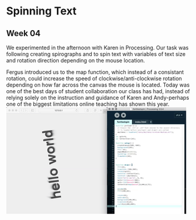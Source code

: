 # Spinning Text

## Week 04 

We experimented in the afternoon with Karen in Processing. Our task was following creating spirographs and to spin text with variables of text size and rotation direction depending on the mouse location. 

Fergus introduced us to the map function, which instead of a consistant rotation, could increase the speed of clockwise/anti-clockwise rotation depending on how far across the canvas the mouse is located. Today was one of the best days of student collaboration our class has had, instead of relying solely on the instruction and guidance of Karen and Andy-perhaps one of the biggest limitations online teaching has shown this year. 
![example gif](helloworld.gif)
